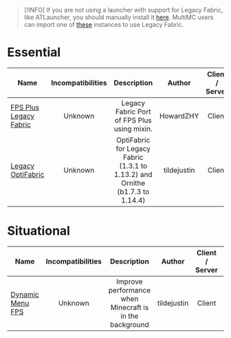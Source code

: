 
> [!INFO]
> If you are not using a launcher with support for Legacy Fabric, like ATLauncher, you should manually install it [here](https://legacyfabric.net/downloads.html). MultiMC users can import one of [these](https://github.com/Legacy-Fabric/multimc-instance-creator/releases) instances to use Legacy Fabric.
# Essential
| Name | Incompatibilities | Description | Author | Client / Server | Notes |
| --- | :---: | :---: | :---: | :---: | :---: |
| [FPS Plus Legacy Fabric](https://modrinth.com/mod/fpspluslf) | Unknown | Legacy Fabric Port of FPS Plus using mixin. | HowardZHY | Client | N/A | 
| [Legacy OptiFabric](https://modrinth.com/mod/legacy-optifabric) | Unknown |  OptiFabric for Legacy Fabric (1.3.1 to 1.13.2) and Ornithe (b1.7.3 to 1.14.4) | tildejustin | Client | No longer

# Situational
| Name | Incompatibilities | Description | Author | Client / Server | Notes |
| --- | :---: | :---: | :---: | :---: | :---: |
| [Dynamic Menu FPS](https://github.com/Minecraft-Java-Edition-Speedrunning/dynamic-fps) | Unknown | Improve performance when Minecraft is in the background  | tildejustin | Client | N/A |